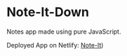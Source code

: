 # Note-It-Down
Notes app made using pure JavaScript.

Deployed App on Netlify: [Note-It](https://note-it-by-snehil.netlify.app/))
